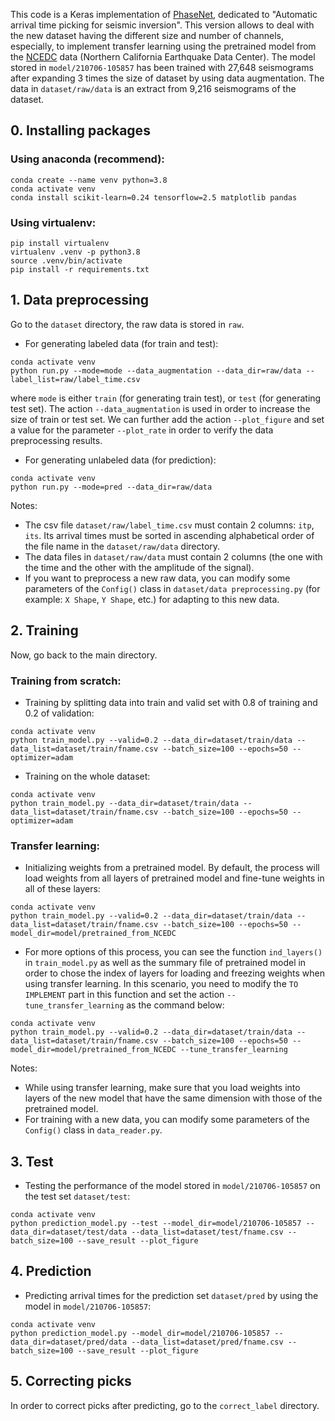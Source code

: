 This code is a Keras implementation of [PhaseNet](https://github.com/wayneweiqiang/PhaseNet), dedicated to "Automatic arrival time picking for seismic inversion". This version allows to deal with the new dataset having the different size and number of channels, especially, to implement transfer learning using the pretrained model from the [NCEDC](https://ncedc.org/) data (Northern California Earthquake Data Center). The model stored in `model/210706-105857` has been trained with 27,648 seismograms after expanding 3 times the size of dataset by using data augmentation. The data in `dataset/raw/data` is an extract from 9,216 seismograms of the dataset.

## 0. Installing packages
### Using anaconda (recommend):
```
conda create --name venv python=3.8
conda activate venv
conda install scikit-learn=0.24 tensorflow=2.5 matplotlib pandas
```
### Using virtualenv:
```
pip install virtualenv
virtualenv .venv -p python3.8
source .venv/bin/activate
pip install -r requirements.txt
```
## 1. Data preprocessing
Go to the `dataset` directory, the raw data is stored in `raw`.

- For generating labeled data (for train and test):
```
conda activate venv
python run.py --mode=mode --data_augmentation --data_dir=raw/data --label_list=raw/label_time.csv
```
where `mode` is either `train` (for generating train test), or `test` (for generating test set). The action `--data_augmentation` is used in order to increase the size of train or test set. We can further add the action `--plot_figure` and set a value for the parameter `--plot_rate` in order to verify the data preprocessing results.

- For generating unlabeled data (for prediction):
```
conda activate venv
python run.py --mode=pred --data_dir=raw/data
```
Notes:

- The csv file `dataset/raw/label_time.csv` must contain 2 columns: `itp`, `its`. Its arrival times must be sorted in ascending alphabetical order of the file name in the `dataset/raw/data` directory.
- The data files in `dataset/raw/data` must contain 2 columns (the one with the time and the other with the amplitude of the signal).
- If you want to preprocess a new raw data, you can modify some parameters of the `Config()` class in `dataset/data preprocessing.py` (for example: `X Shape`, `Y Shape`, etc.) for adapting to this new data.

## 2. Training
Now, go back to the main directory.
### Training from scratch:

- Training by splitting data into train and valid set with 0.8 of training and 0.2 of validation: 
```
conda activate venv
python train_model.py --valid=0.2 --data_dir=dataset/train/data --data_list=dataset/train/fname.csv --batch_size=100 --epochs=50 --optimizer=adam
```
- Training on the whole dataset:
```
conda activate venv
python train_model.py --data_dir=dataset/train/data --data_list=dataset/train/fname.csv --batch_size=100 --epochs=50 --optimizer=adam
```
### Transfer learning:

- Initializing weights from a pretrained model. By default, the process will load weights from all layers of pretrained model and fine-tune weights in all of these layers: 
```
conda activate venv
python train_model.py --valid=0.2 --data_dir=dataset/train/data --data_list=dataset/train/fname.csv --batch_size=100 --epochs=50 --model_dir=model/pretrained_from_NCEDC
```
- For more options of this process, you can see the function `ind_layers()` in `train_model.py` as well as the summary file of pretrained model in order to chose the index of layers for loading and freezing weights when using transfer learning. In this scenario, you need to modify the `TO IMPLEMENT` part in this function and set the action `--tune_transfer_learning` as the command below:
```
conda activate venv
python train_model.py --valid=0.2 --data_dir=dataset/train/data --data_list=dataset/train/fname.csv --batch_size=100 --epochs=50 --model_dir=model/pretrained_from_NCEDC --tune_transfer_learning
```
Notes:

- While using transfer learning, make sure that you load weights into layers of the new model that have the same dimension with those of the pretrained model.
- For training with a new data, you can modify some parameters of the `Config()` class in `data_reader.py`.

## 3. Test

- Testing the performance of the model stored in `model/210706-105857` on the test set `dataset/test`:
```
conda activate venv
python prediction_model.py --test --model_dir=model/210706-105857 --data_dir=dataset/test/data --data_list=dataset/test/fname.csv --batch_size=100 --save_result --plot_figure
```
## 4. Prediction

- Predicting arrival times for the prediction set `dataset/pred` by using the model in `model/210706-105857`:
```
conda activate venv
python prediction_model.py --model_dir=model/210706-105857 --data_dir=dataset/pred/data --data_list=dataset/pred/fname.csv --batch_size=100 --save_result --plot_figure
```
## 5. Correcting picks

In order to correct picks after predicting, go to the `correct_label` directory.
